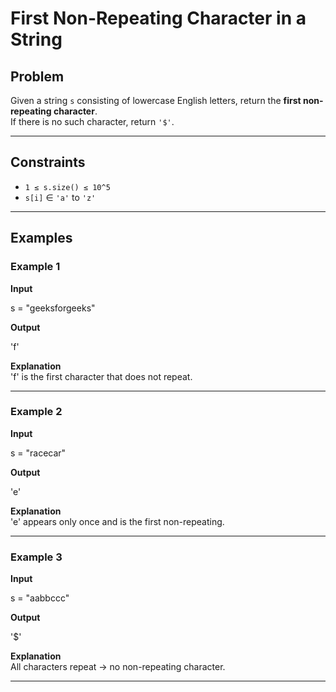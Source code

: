 # First Non-Repeating Character in a String

## Problem
Given a string `s` consisting of lowercase English letters, return the **first non-repeating character**.  
If there is no such character, return `'$'`.

---

## Constraints
- `1 ≤ s.size() ≤ 10^5`
- `s[i]` ∈ `'a'` to `'z'`

---

## Examples

### Example 1
**Input**  

s = "geeksforgeeks"

**Output**  

'f'

**Explanation**  
'f' is the first character that does not repeat.

---

### Example 2
**Input**  

s = "racecar"

**Output**  

'e'

**Explanation**  
'e' appears only once and is the first non-repeating.

---

### Example 3
**Input**  

s = "aabbccc"

**Output**  

'$'

**Explanation**  
All characters repeat → no non-repeating character.

---
